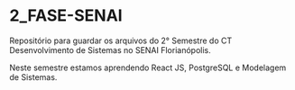# 2_FASE-SENAI
Repositório para guardar os arquivos do 2° Semestre do CT Desenvolvimento de Sistemas no SENAI Florianópolis.

Neste semestre estamos aprendendo React JS, PostgreSQL e Modelagem de Sistemas.

